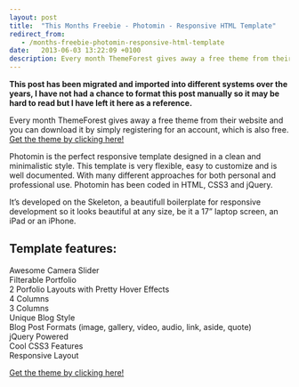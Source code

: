 ```yaml
---
layout: post
title:  "This Months Freebie - Photomin - Responsive HTML Template"
redirect_from:
   - /months-freebie-photomin-responsive-html-template
date:   2013-06-03 13:22:09 +0100
description: Every month ThemeForest gives away a free theme from their website and you can download it by simply registering for an account, which is also free....
---
```


**This post has been migrated and imported into different systems over the years, I have not had a chance to format this post manually so it may be hard to read but I have left it here as a reference.**

Every month ThemeForest gives away a free theme from their website and you can download it by simply registering for an account, which is also free. [Get the theme by clicking here!](http://themeforest.net/item/photomin-responsive-html-template/2430382?WT.ac=free_file&WT.seg_1=free_file&WT.z_author=ZERGE&ref=bigideaguy "Photomin - Responsive HTML Template")  
  
 Photomin is the perfect responsive template designed in a clean and minimalistic style. This template is very flexible, easy to customize and is well documented. With many different approaches for both personal and professional use. Photomin has been coded in HTML, CSS3 and jQuery.  
  
 It’s developed on the Skeleton, a beautifull boilerplate for responsive development so it looks beautiful at any size, be it a 17” laptop screen, an iPad or an iPhone.

## Template features:

  
 Awesome Camera Slider  
 Filterable Portfolio  
 2 Porfolio Layouts with Pretty Hover Effects  
 4 Columns  
 3 Columns  
 Unique Blog Style  
 Blog Post Formats (image, gallery, video, audio, link, aside, quote)  
 jQuery Powered  
 Cool CSS3 Features  
 Responsive Layout  
  
[Get the theme by clicking here!](http://themeforest.net/item/photomin-responsive-html-template/2430382?WT.ac=free_file&WT.seg_1=free_file&WT.z_author=ZERGE&ref=bigideaguy "Photomin - Responsive HTML Template")